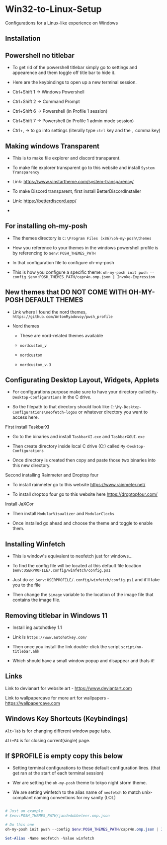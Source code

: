 # Win32-to-Linux-Setup
Configurations for a Linux-like experience on Windows

 ## Installation

 ## Powershell no titlebar

 - To get rid of the powershell titlebar simply go to settings and appearence and them toggle off title bar to hide it.

 - Here are the keybindings to open up a new terminal session.
 - Ctrl+Shift 1 -> Windows Powershell
 - Ctrl+Shift 2 -> Command Prompt
 - Ctrl+Shift 6 -> Powershell (in Profile 1 session)
 - Ctrl+Shift 7 -> Powershell (in Profile 1 admin mode session)
 - Ctrl+, -> to go into settings (literally type `ctrl` key and the `,` comma key)

## Making windows Transparent

- This is to make file explorer and discord transparent.

- To make file explorer transparent go to this website and install `System Transparency`
- Link: https://www.vinstartheme.com/system-transparency/

- To make Discord transparent, first install BetterDiscordInstaller
- Link: https://betterdiscord.app/

- 

 ## For installing oh-my-posh

 - The themes directory is `C:\Program Files (x86)\oh-my-posh\themes`

 - How you reference to your themes in the windows powershell profile is by referencing to `$env:POSH_THEMES_PATH`

 - In that configuration file to configure oh-my-posh
   
 - This is how you configure a specific theme: `oh-my-posh init pwsh --config $env:POSH_THEMES_PATH/capr4n.omp.json | Invoke-Expression`

## New themes that DO NOT COME WITH OH-MY-POSH DEFAULT THEMES

- Link where I found the nord themes, `https://github.com/AntonRyadovoy/pwsh_profile`

- Nord themes
   * These are nord-related themes available
     
   * `nordcustom_v`
     
   * `nordcustom`
     
   * `nordcustom_v.3`

## Configurating Desktop Layout, Widgets, Applets
- For configurations purpose make sure to have your directory called `My-Desktop-Configurations` in the C drive.

- So the filepath to that directory should look like `C:\My-Desktop-Configurations\neofetch-logos` or whatever directory you want to access here.

First install TaskbarXI

- Go to the binaries and install `TaskbarXI.exe` and `TaskbarXGUI.exe`

- Then create directory inside local C drive (C:) called `My-Desktop-Configurations`

- Once directory is created then copy and paste those two binaries into this new directory.

Second installing Rainmeter and Droptop four

- To install rainmeter go to this website https://www.rainmeter.net/

- To install droptop four go to this website here https://droptopfour.com/

Install JaXCor

- Then install `ModularVisualizer` and `ModularClocks`

- Once installed go ahead and choose the theme and toggle to enable them.

## Installing Winfetch

- This is window's equivalent to neofetch just for windows...

- To find the config file will be located at this default file location `$env:USERPROFILE/.config/winfetch/config.ps1`

- Just do `cd $env:USERPROFILE/.config/winfetch/config.ps1` and it'll take you to the file

- Then change the `$image` variable to the location of the image file that contains the image file.

## Removing titlebar in Windows 11

- Install ing autohotkey 1.1
- Link is `https://www.autohotkey.com/`

- Then once you install the link double-click the script `script/no-titlebar.ahk`

- Which should have a small window popup and disappear and thats it!

## Links
Link to devianart for website art - https://www.deviantart.com

Link to wallpapercave for more art for wallpapers - https://wallpapercave.com

## Windows Key Shortcuts (Keybindings)

`Alt+Tab` is for changing different window page tabs.

`Alt+F4` is for closing current(single) page.


## If $PROFILE is empty copy this below

- Setting terminal configurations to these default configuration lines. (that get ran at the start of each terminal session)

- Wer are setting the `oh-my-posh` theme to tokyo night storm theme.

- We are setting winfetch to the alias name of `neofetch` to match unix-compliant naming conventions for my sanity (LOL)

```powershell

# Just an example
# $env:POSH_THEMES_PATH/jandedobbeleer.omp.json

# Do this one
oh-my-posh init pwsh --config $env:POSH_THEMES_PATH/capr4n.omp.json | Invoke-Expression

Set-Alias -Name neofetch -Value winfetch

```
